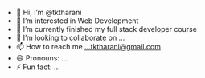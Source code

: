 - 👋 Hi, I’m @tktharani
- 👀 I’m interested in Web Development
- 🌱 I’m currently finished my  full stack developer course
- 💞️ I’m looking to collaborate on ...
- 📫 How to reach me ...tktharani@gmail.com
- 😄 Pronouns: ...
- ⚡ Fun fact: ...

<!---
tktharani/tktharani is a ✨ special ✨ repository because its `README.md` (this file) appears on your GitHub profile.
You can click the Preview link to take a look at your changes.
--->
